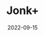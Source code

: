 ---
title: 'Jonk+'
date: '2022-09-15' 
metatag: '' 
inventory: '0' 
draft: false 
# meta description 
shortDescripton: ''
description: 'Herb'
longdescription: ''
featured: True
# product Price
price: '150.0'
# Product Short Description
shortDescription: ''
productID: 'C3C6DD52-9924-ED11-9968-005056B3A416'
type: 'products'
category: 'Herb' 
thumnailproduct: 'https://aminsaddiquidawakhana.eralive.net/images/products/C3C6DD52-9924-ED11-9968-005056B3A4161.png' 
images:
  - image: 'images/products/C3C6DD52-9924-ED11-9968-005056B3A4161.png'  
Variants:
---